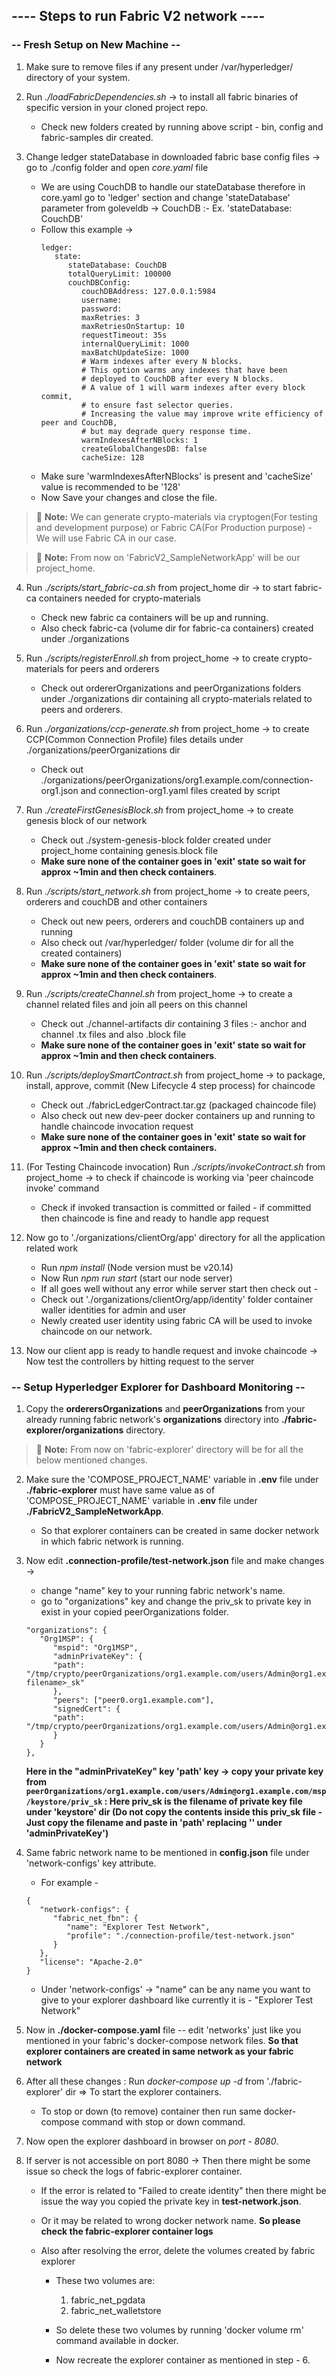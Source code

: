## ---- Steps to run Fabric V2 network ----

### **-- Fresh Setup on New Machine --**

1. Make sure to remove files if any present under /var/hyperledger/ directory of your system.

2. Run _./loadFabricDependencies.sh_ -> to install all fabric binaries of specific version in your cloned project repo.
   - Check new folders created by running above script - bin, config and fabric-samples dir created.
3. Change ledger stateDatabase in downloaded fabric base config files -> go to ./config folder and open _core.yaml_ file
   - We are using CouchDB to handle our stateDatabase therefore in core.yaml go to 'ledger' section and change 'stateDatabase' parameter from goleveldb -> CouchDB :- Ex. 'stateDatabase: CouchDB'
   - Follow this example ->
     ```
     ledger:
        state:
           stateDatabase: CouchDB
           totalQueryLimit: 100000
           couchDBConfig:
              couchDBAddress: 127.0.0.1:5984
              username:
              password:
              maxRetries: 3
              maxRetriesOnStartup: 10
              requestTimeout: 35s
              internalQueryLimit: 1000
              maxBatchUpdateSize: 1000
              # Warm indexes after every N blocks.
              # This option warms any indexes that have been
              # deployed to CouchDB after every N blocks.
              # A value of 1 will warm indexes after every block commit,
              # to ensure fast selector queries.
              # Increasing the value may improve write efficiency of peer and CouchDB,
              # but may degrade query response time.
              warmIndexesAfterNBlocks: 1
              createGlobalChangesDB: false
              cacheSize: 128
     ```
   - Make sure 'warmIndexesAfterNBlocks' is present and 'cacheSize' value is recommended to be '128'
   - Now Save your changes and close the file.

> :memo: **Note:** We can generate crypto-materials via cryptogen(For testing and development purpose) or Fabric CA(For Production purpose) - We will use Fabric CA in our case.

> :memo: **Note:** From now on 'FabricV2_SampleNetworkApp' will be our project_home.

4. Run _./scripts/start_fabric-ca.sh_ from project_home dir -> to start fabric-ca containers needed for crypto-materials

   - Check new fabric ca containers will be up and running.
   - Also check fabric-ca (volume dir for fabric-ca containers) created under ./organizations

5. Run _./scripts/registerEnroll.sh_ from project_home -> to create crypto-materials for peers and orderers

   - Check out ordererOrganizations and peerOrganizations folders under ./organizations dir containing all crypto-materials related to peers and orderers.

6. Run _./organizations/ccp-generate.sh_ from project_home -> to create CCP(Common Connection Profile) files details under ./organizations/peerOrganizations dir

   - Check out ./organizations/peerOrganizations/org1.example.com/connection-org1.json and connection-org1.yaml files created by script

7. Run _./createFirstGenesisBlock.sh_ from project_home -> to create genesis block of our network

   - Check out ./system-genesis-block folder created under project_home containing genesis.block file
   - **Make sure none of the container goes in 'exit' state so wait for approx ~1min and then check containers**.

8. Run _./scripts/start_network.sh_ from project_home -> to create peers, orderers and couchDB and other containers

   - Check out new peers, orderers and couchDB containers up and running
   - Also check out /var/hyperledger/ folder (volume dir for all the created containers)
   - **Make sure none of the container goes in 'exit' state so wait for approx ~1min and then check containers**.

9. Run _./scripts/createChannel.sh_ from project_home -> to create a channel related files and join all peers on this channel

   - Check out ./channel-artifacts dir containing 3 files :- anchor and channel .tx files and also .block file
   - **Make sure none of the container goes in 'exit' state so wait for approx ~1min and then check containers**.

10. Run _./scripts/deploySmartContract.sh_ from project_home -> to package, install, approve, commit (New Lifecycle 4 step process) for chaincode
    - Check out ./fabricLedgerContract.tar.gz (packaged chaincode file)
    - Also check out new dev-peer docker containers up and running to handle chaincode invocation request
    - **Make sure none of the container goes in 'exit' state so wait for approx ~1min and then check containers.**
11. (For Testing Chaincode invocation) Run _./scripts/invokeContract.sh_ from project_home -> to check if chaincode is working via 'peer chaincode invoke' command

    - Check if invoked transaction is committed or failed - if committed then chaincode is fine and ready to handle app request

12. Now go to './organizations/clientOrg/app' directory for all the application related work

    - Run _npm install_ (Node version must be v20.14)
    - Now Run _npm run start_ (start our node server)
    - If all goes well without any error while server start then check out -
    - Check out './organizations/clientOrg/app/identity' folder container waller identities for admin and user
    - Newly created user identity using fabric CA will be used to invoke chaincode on our network.

13. Now our client app is ready to handle request and invoke chaincode -> Now test the controllers by hitting request to the server

### **-- Setup Hyperledger Explorer for Dashboard Monitoring --**

1. Copy the **orderersOrganizations** and **peerOrganizations** from your already running fabric network's **organizations** directory into **./fabric-explorer/organizations** directory.

> :memo: **Note:** From now on 'fabric-explorer' directory will be for all the below mentioned changes.

2. Make sure the 'COMPOSE_PROJECT_NAME' variable in **.env** file under **./fabric-explorer** must have same value as of 'COMPOSE_PROJECT_NAME' variable in **.env** file under **./FabricV2_SampleNetworkApp**.

   - So that explorer containers can be created in same docker network in which fabric network is running.

3. Now edit **.connection-profile/test-network.json** file and make changes ->

   - change "name" key to your running fabric network's name.
   - go to "organizations" key and change the priv_sk to private key in exist in your copied peerOrganizations folder.

   ```
   "organizations": {
      "Org1MSP": {
         "mspid": "Org1MSP",
         "adminPrivateKey": {
         "path": "/tmp/crypto/peerOrganizations/org1.example.com/users/Admin@org1.example.com/msp/keystore/<privateKey-filename>_sk"
         },
         "peers": ["peer0.org1.example.com"],
         "signedCert": {
         "path": "/tmp/crypto/peerOrganizations/org1.example.com/users/Admin@org1.example.com/msp/signcerts/cert.pem"
         }
      }
   },
   ```

   **Here in the "adminPrivateKey" key 'path' key -> copy your private key from `peerOrganizations/org1.example.com/users/Admin@org1.example.com/msp/keystore/priv_sk` : Here priv_sk is the filename of private key file under 'keystore' dir (Do not copy the contents inside this priv_sk file - Just copy the filename and paste in 'path' replacing '<privateKey-filename>' under 'adminPrivateKey')**

4. Same fabric network name to be mentioned in **config.json** file under 'network-configs' key attribute.

   - For example -

   ```
   {
      "network-configs": {
         "fabric_net_fbn": {
            "name": "Explorer Test Network",
            "profile": "./connection-profile/test-network.json"
         }
      },
      "license": "Apache-2.0"
   }
   ```

   - Under 'network-configs' -> "name" can be any name you want to give to your explorer dashboard like currently it is - "Explorer Test Network"

5. Now in **./docker-compose.yaml** file -- edit 'networks' just like you mentioned in your fabric's docker-compose network files. **So that explorer containers are created in same network as your fabric network**

6. After all these changes : Run _docker-compose up -d_ from './fabric-explorer' dir => To start the explorer containers.

   - To stop or down (to remove) container then run same docker-compose command with stop or down command.

7. Now open the explorer dashboard in browser on _port - 8080_.

8. If server is not accessible on port 8080 -> Then there might be some issue so check the logs of fabric-explorer container.

   - If the error is related to "Failed to create identity" then there might be issue the way you copied the private key in **test-network.json**.
   - Or it may be related to wrong docker network name. **So please check the fabric-explorer container logs**
   - Also after resolving the error, delete the volumes created by fabric explorer

     - These two volumes are:

       1. fabric_net_pgdata
       2. fabric_net_walletstore

     - So delete these two volumes by running 'docker volume rm' command available in docker.
     - Now recreate the explorer container as mentioned in step - 6.

